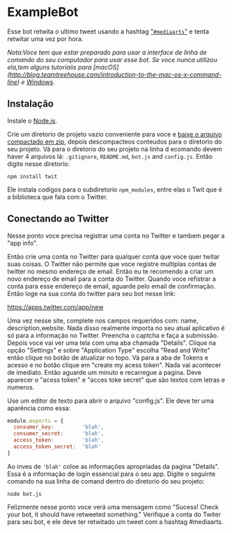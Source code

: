 # ExampleBot

Esse bot retwita o ultimo tweet usando a hashtag  ["`#mediaarts`"][twitter-mediaarts] e tenta retwitar uma vez por hora.


_Nota:Voce tem que estar preparado para usar a interface de linha de comando do seu computador para usar esse bot. Se voce nunca utilizou ela,tem alguns tutoriaiis para [macOS]
(http://blog.teamtreehouse.com/introduction-to-the-mac-os-x-command-line) e [Windows](http://www.bleepingcomputer.com/tutorials/windows-command-prompt-introduction/)._

## Instalação
Instale o [Node.js](http://nodejs.org/). 

Crie um diretorio de projeto vazio conveniente para voce e [baixe o arquivo compactado em zip](https://github.com/masuta16/examplebot/archive/master.zip), 
depois descompacteos conteudos para o diretorio do seu projeto. Vá para o diretorio do seu projeto na linha d ecomando devem haver 4 arquivos lá:  `.gitignore`, `README.md`, `bot.js` and `config.js`. 
Então digite nesse diretorio:

`npm install twit`

Ele instala codigos para o subdiretorio `npm_modules`, entre elas o Twit que é a biblioteca que fala com o Twitter.


## Conectando ao Twitter


Nesse ponto voce precisa registrar uma conta no Twitter e tambem pegar a "app info".

Então crie uma conta no Twitter para qualquer conta que voce quer twitar suas coisas. O  Twitter não permite que voce registre multiplas contas de twitter no mesmo endereço de email. Então eu te recomendo a criar um novo endereço de email para a conta do Twitter. Quando voce refistrar a conta para esse endereço de email, aguarde pelo email de confirmação. Então loge na sua conta do twitter para seu bot nesse link:

https://apps.twitter.com/app/new

Uma vez nesse  site, complete nos campos requeridos com: name, description,website. Nada disso realmente importa no seu atual aplicativo é só para a informação no Twitter. Preencha o captcha e faça a submissão. 
Depois voce vai ver uma tela com uma aba chamada "Details". Clique na opção "Settings" e sobre "Application Type" escolha "Read and Write" então clique no botão de atualizar no topo.
Vá para a aba de Tokens e acesso e no botão clique em "create my acess token". Nada vai acontecer de imediato. Então aguarde um minuto e recarregue a pagina. Deve aparecer o "acess token" e "acces toke secret" que são textos com letras e numeros.

Use um editor de texto para abrir o arquivo "config.js". Ele deve ter uma aparência como essa:

```javascript
module.exports = {
  consumer_key:         'blah',
  consumer_secret:      'blah',
  access_token:         'blah',
  access_token_secret:  'blah'
}
```
Ao inves de `'blah'` coloe as informações apropriadas da pagina "Details". Essa é a informação de login essencial para o seu app.
Digite o seguinte comando na sua linha de comand dentro do diretorio do  seu projeto:

`node bot.js`

Felizmente nesse ponto voce verá uma mensagem como "Sucess! Check your bot, it should have retweeted something." Verifique a conta do Twiter para seu bot, e ele deve ter retwitado um tweet com a hashtag #mediaarts.

[twitter-mediaarts]:https://twitter.com/hashtag/mediaarts
